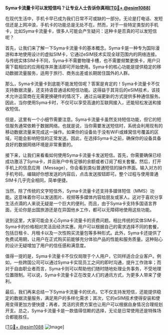 **Syma卡流量卡可以发短信吗？让专业人士告诉你真相[[TG💪+ @esim1088](https://t.me/s/esim1088)]**

在现代生活中，手机卡早已成为我们日常不可或缺的一部分。无论是打电话、发短信还是上网冲浪，手机卡的功能总是无处不在。然而，对于一些特定类型的手机卡，比如Syma卡流量卡，很多人可能会产生疑问：这种卡是否真的可以发短信呢？

首先，让我们来了解一下Syma卡流量卡的基本概念。Syma卡是一种专为国际漫游和本地使用设计的虚拟SIM卡，它通过eSIM技术实现全球范围内的网络连接。与传统实体SIM卡不同，Syma卡不需要物理卡槽，也不需要频繁更换卡，用户只需下载相应的应用程序并激活即可开始使用。Syma卡的核心功能是提供稳定的移动数据流量服务，适用于旅行、商务出差或长期居住国外的人群。

那么，Syma卡流量卡到底能不能发短信呢？答案是肯定的！Syma卡流量卡不仅支持数据流量，还支持语音通话和短信功能。这得益于其背后的eSIM技术，该技术允许运营商在无需更换硬件的情况下，通过云端更新的方式提供多种通信服务。因此，当你使用Syma卡时，不仅可以享受高速的互联网接入，还能轻松发送和接收短信。

但是，这里有一个小细节需要注意。Syma卡流量卡虽然支持短信功能，但它的短信服务通常依赖于数据网络。也就是说，当你需要发送短信时，系统会利用现有的移动数据流量来完成这一操作。如果你的设备处于没有WiFi或蜂窝信号覆盖的区域，可能会影响短信的正常发送。因此，在选择Syma卡之前，确保你的设备具备良好的数据网络环境是非常重要的。

接下来，让我们来看看如何使用Syma卡流量卡发送短信。首先，你需要确保已经成功激活了Syma卡，并且账户中有足够的余额或者订阅了相关套餐。然后，打开手机上的信息应用（Message），你会看到类似普通短信的操作界面。输入对方的手机号码，编辑好你想发送的内容后，点击发送按钮即可。整个过程与使用普通SIM卡几乎完全相同，简单便捷。

当然，除了传统的文字短信外，Syma卡流量卡还支持多媒体短信（MMS）功能。这意味着你可以发送图片、视频等多媒体内容给朋友或家人。这对于喜欢分享生活点滴的人来说无疑是一个巨大的便利。而且，由于Syma卡支持多国语言界面，无论你是出国旅游还是在异国他乡工作，都可以无障碍地使用这些功能。

说到这里，大家可能会关心Syma卡流量卡的资费问题。相比传统的实体SIM卡，Syma卡的价格相对灵活且经济实惠。用户可以根据自己的需求选择不同的套餐，包括日租卡、月租卡以及一次性购买流量包等多种形式。此外，Syma卡还提供了免费试用期，让用户在正式购买前能够充分体验产品的性能和服务质量。这种贴心的设计无疑增加了用户的信任感和满意度。

值得一提的是，Syma卡流量卡不仅仅局限于个人用户，它同样适合企业客户。例如，一些跨国公司可以通过Syma卡实现员工之间的即时沟通，提升工作效率；而对于自由职业者而言，Syma卡则可以帮助他们随时随地处理业务事务，不受地理位置限制。可以说，Syma卡流量卡正在改变人们的通讯方式，为更多人带来了便利。

最后，我们再来总结一下Syma卡流量卡的优点。它不仅支持发短信，还能提供稳定的数据流量服务，满足用户的多样化需求；其次，它的eSIM技术使得安装和使用变得更加方便快捷；再者，灵活的资费方案也让用户可以根据自身情况合理规划开支。总之，Syma卡流量卡是一款值得信赖的选择，无论是日常使用还是特殊场合都能胜任。

[[TG💪+ @esim1088](https://t.me/s/esim1088) ![Image](https://i.postimg.cc/4NQfJmqS/Snipaste-2025-05-13-00-14-12.png)]